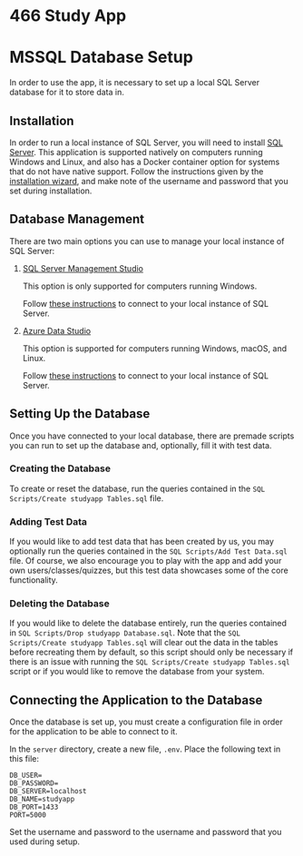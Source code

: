 # 466 Study App

# MSSQL Database Setup
In order to use the app, it is necessary to set up a local SQL Server database for it to store data in.

## Installation
In order to run a local instance of SQL Server, you will need to install [SQL Server](https://www.microsoft.com/en-us/sql-server/sql-server-downloads). This application is supported natively on computers running Windows and Linux, and also has a Docker container option for systems that do not have native support. Follow the instructions given by the [installation wizard](https://learn.microsoft.com/en-us/sql/database-engine/install-windows/install-sql-server-from-the-installation-wizard-setup), and make note of the username and password that you set during installation.

## Database Management
There are two main options you can use to manage your local instance of SQL Server:

1. [SQL Server Management Studio](https://learn.microsoft.com/en-us/ssms/sql-server-management-studio-ssms)
    
    This option is only supported for computers running Windows.

    Follow [these instructions](https://learn.microsoft.com/en-us/sql/relational-databases/lesson-1-connecting-to-the-database-engine) to connect to your local instance of SQL Server.

2. [Azure Data Studio](https://learn.microsoft.com/en-us/azure-data-studio/download-azure-data-studio)

    This option is supported for computers running Windows, macOS, and Linux.

    Follow [these instructions](https://learn.microsoft.com/en-us/azure-data-studio/quickstart-sql-server) to connect to your local instance of SQL Server.

## Setting Up the Database
Once you have connected to your local database, there are premade scripts you can run to set up the database and, optionally, fill it with test data.

### Creating the Database
To create or reset the database, run the queries contained in the `SQL Scripts/Create studyapp Tables.sql` file.

### Adding Test Data
If you would like to add test data that has been created by us, you may optionally run the queries contained in the `SQL Scripts/Add Test Data.sql` file. Of course, we also encourage you to play with the app and add your own users/classes/quizzes, but this test data showcases some of the core functionality.

### Deleting the Database
If you would like to delete the database entirely, run the queries contained in `SQL Scripts/Drop studyapp Database.sql`. Note that the `SQL Scripts/Create studyapp Tables.sql` will clear out the data in the tables before recreating them by default, so this script should only be necessary if there is an issue with running the `SQL Scripts/Create studyapp Tables.sql` script or if you would like to remove the database from your system.

## Connecting the Application to the Database
Once the database is set up, you must create a configuration file in order for the application to be able to connect to it.

In the `server` directory, create a new file, `.env`. Place the following text in this file:
```
DB_USER=
DB_PASSWORD=
DB_SERVER=localhost
DB_NAME=studyapp
DB_PORT=1433
PORT=5000
```
Set the username and password to the username and password that you used during setup.
